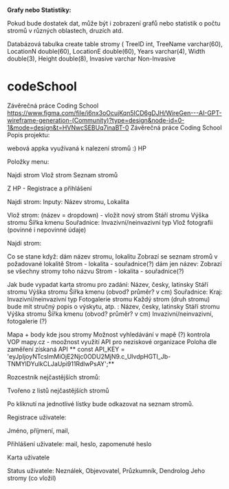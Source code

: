 **Grafy nebo Statistiky:**

Pokud bude dostatek dat, může být i  zobrazení grafů nebo statistik o počtu stromů v různých oblastech, druzích atd.

Databázová tabulka 
create table stromy (
TreeID int,
TreeName varchar(60),
LocationN double(60),
LocationE double(60),
Years varchar(4),
Width double(3),
Height double(8),
Invasive varchar 
Non-Invasive  

# codeSchool
Závěrečná práce  Coding School
https://www.figma.com/file/i6nx3oOcujKqn5ICD6gDJH/WireGen---AI-GPT-wireframe-generation-(Community)?type=design&node-id=0-1&mode=design&t=HVNwcSEBUq7inaBT-0 
Závěrečná práce Coding School Popis projektu:

webová appka využívaná k nalezení stromů :) HP

Položky menu:

Najdi strom Vlož strom Seznam stromů

Z HP - Registrace a přihlášení

Najdi strom: Inputy: Název stromu, Lokalita

Vlož strom: (název = dropdown) - vložit nový strom Stáří stromu Výška stromu Šířka kmenu Souřadnice: Invazivní/neinvazivní typ Vlož fotografii (povinné i nepovinné údaje)

Najdi strom:

Co se stane když: dám název stromu, lokalitu Zobrazí se seznam stromů v požadované lokalitě Strom - lokalita - souřadnice(?) dám jen název: Zobrazí se všechny stromy toho názvu Strom - lokalita - souřadnice(?)

Jak bude vypadat karta stromu pro zadání: Název, česky, latinsky Stáří stromu Výška stromu Šířka kmenu (obvod? průměr? v cm) Souřadnice: Kraj: Invazivní/neinvazivní typ Fotogalerie stromu
Každý strom (druh stromu) bude mít stručný popis o výskytu, atp. : Název, česky, latinsky Stáří stromu Výška stromu Šířka kmenu (obvod? průměr? v cm)  Invazivní/neinvazivní, fotogalerie (?)


Mapa + body kde jsou stromy Možnost vyhledávání v mapě (?) kontrola VOP mapy.cz - moožnost využití API pro neziskové organizace Poloha dle zaměření
získaná API ** const API_KEY = 'eyJpIjoyNTcsImMiOjE2Njc0ODU2MjN9.c_UlvdpHGTI_Jb-TNMYlDYuIkCLJaUpi911RdlwPsAY';**

Rozcestník nejčastějších stromů:

Tvořeno z listů nejčastějších stromů

Po kliknutí na jednotlivé lístky bude odkazovat na seznam stromů.

Registrace uživatele:

Jméno, příjmení, mail,

Přihlášení uživatele: mail, heslo, zapomenuté heslo

Karta uživatele

Status uživatele: Neználek, Objevovatel, Průzkumník, Dendrolog Jeho stromy (co vložil)
